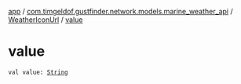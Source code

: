 [app](../../index.md) / [com.timgeldof.gustfinder.network.models.marine_weather_api](../index.md) / [WeatherIconUrl](index.md) / [value](./value.md)

# value

`val value: `[`String`](https://kotlinlang.org/api/latest/jvm/stdlib/kotlin/-string/index.html)